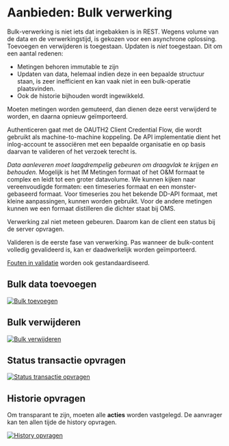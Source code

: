 # Aanbieden: Bulk verwerking

Bulk-verwerking is niet iets dat ingebakken is in REST. Wegens volume van de data en de verwerkingstijd, is gekozen voor een asynchrone oplossing.
Toevoegen en verwijderen is toegestaan.
Updaten is *niet* toegestaan. Dit om een aantal redenen:

- Metingen behoren immutable te zijn
- Updaten van data, helemaal indien deze in een bepaalde structuur staan, is zeer inefficient en kan vaak niet in een bulk-operatie plaatsvinden.
- Ook de historie bijhouden wordt ingewikkeld.

Moeten metingen worden gemuteerd, dan dienen deze eerst verwijderd te worden, en daarna opnieuw ge&iuml;mporteerd.

Authenticeren gaat met de OAUTH2 Client Credential Flow, die wordt gebruikt als machine-to-machine koppeling.
De API implementatie dient het inlog-account te associëren met een bepaalde organisatie en op basis daarvan te valideren of het verzoek terecht is.

*Data aanleveren moet laagdrempelig gebeuren om draagvlak te krijgen en behouden.*
Mogelijk is het IM Metingen formaat of het O&M formaat te complex en leidt tot een groter datavolume.
We kunnen kijken naar vereenvoudigde formaten: een timeseries formaat en een monster-gebaseerd formaat. Voor timeseries zou het bekende DD-API formaat, met kleine aanpassingen, kunnen worden gebruikt. Voor de andere metingen kunnen we een formaat distilleren die dichter staat bij OMS.

Verwerking zal niet meteen gebeuren. Daarom kan de client een status bij de server opvragen.

Valideren is de eerste fase van verwerking. Pas wanneer de bulk-content volledig gevalideerd is, kan er daadwerkelijk worden ge&iuml;mporteerd.

[Fouten in validatie](validatie.md#validatiefouten) worden ook gestandaardiseerd.

## Bulk data toevoegen

[![Bulk toevoegen](https://mermaid.ink/img/pako:eNqNksFqwzAMhl9F-LRB-wI5FLImYz002ZpksJKLZqupaWJ3jlK2lb77vHmFQUmZTuLXr8-GX0chrSIRiZ7eBjKSEo2Nw6424GuPjrXUezQM81aT4Uu9IHcgF_Tgmc5mQYzgdWh3oE1P7nczs0zgdLNlsBs4256x1Yq8CeSfV8LU0wI2giqLq_IhXy3WafI_nCO5ZTIjvPt8dbdIkjS7BotbeAfffVrakQFE09DBITZqhFrmOSzj7AVW6VOVFmVx9asBDGypZ88eYcbzefpYpskNOzQ9StbWTLW6rY2YiI5ch1r5EI_f67XgLXVUi8i3Ct2uFrU5eR8ObIsPI0XEbqCJGPYK-Ry4iDbY9l4lpdm6ZbiKn-OYCB_02tqz5_QFys2-Cw)](https://mermaid.live/edit#pako:eNqNksFqwzAMhl9F-LRB-wI5FLImYz002ZpksJKLZqupaWJ3jlK2lb77vHmFQUmZTuLXr8-GX0chrSIRiZ7eBjKSEo2Nw6424GuPjrXUezQM81aT4Uu9IHcgF_Tgmc5mQYzgdWh3oE1P7nczs0zgdLNlsBs4256x1Yq8CeSfV8LU0wI2giqLq_IhXy3WafI_nCO5ZTIjvPt8dbdIkjS7BotbeAfffVrakQFE09DBITZqhFrmOSzj7AVW6VOVFmVx9asBDGypZ88eYcbzefpYpskNOzQ9StbWTLW6rY2YiI5ch1r5EI_f67XgLXVUi8i3Ct2uFrU5eR8ObIsPI0XEbqCJGPYK-Ry4iDbY9l4lpdm6ZbiKn-OYCB_02tqz5_QFys2-Cw)

## Bulk verwijderen

[![Bulk verwijderen](https://mermaid.ink/img/pako:eNqNk91uwjAMhV_FyhWT4AV6gVRo0dBEu0HZNNQbk5iS0SYsTdkP4t2X0lXaNFGWq8g5-U5sx0fGtSDmsZJeK1KcAomZwSJV4NYejZVc7lFZGOeSlP0bX5A5kGnijWYwHDZBD9ZVvgO3e5MvggypRhZpS2BktrWgN9BqHzGXgshY4D-smlOHbNgeLCN_mdzG8-kqDP6HM8S3tvX-w5vE89E0CMKoC-bn8F7n8alpRwoQVUYHg5iJC9QkjmHmR89d0Fita5oAa1CVyK3UaiDFxbzvovip85VJyyGQCta0RSUolyq78kiYhw_LcJEsuuATXbki1uBDXVl0LhewIz9oiT1Xpu8-CAJ3CaEgC5sz6-Zq-2oTKCvOqTzo_IKdPx6H90kY9H6X0dFZnxVkCpTCffBjfT1ldksFpcxzW4Fml7JUnZwOK6sXH4ozz5qK-qzaO_N2GJi3wbx0URLSajNrJuY8OH3mhmCldas5fQGyUR4F)](https://mermaid.live/edit#pako:eNqNk91uwjAMhV_FyhWT4AV6gVRo0dBEu0HZNNQbk5iS0SYsTdkP4t2X0lXaNFGWq8g5-U5sx0fGtSDmsZJeK1KcAomZwSJV4NYejZVc7lFZGOeSlP0bX5A5kGnijWYwHDZBD9ZVvgO3e5MvggypRhZpS2BktrWgN9BqHzGXgshY4D-smlOHbNgeLCN_mdzG8-kqDP6HM8S3tvX-w5vE89E0CMKoC-bn8F7n8alpRwoQVUYHg5iJC9QkjmHmR89d0Fita5oAa1CVyK3UaiDFxbzvovip85VJyyGQCta0RSUolyq78kiYhw_LcJEsuuATXbki1uBDXVl0LhewIz9oiT1Xpu8-CAJ3CaEgC5sz6-Zq-2oTKCvOqTzo_IKdPx6H90kY9H6X0dFZnxVkCpTCffBjfT1ldksFpcxzW4Fml7JUnZwOK6sXH4ozz5qK-qzaO_N2GJi3wbx0URLSajNrJuY8OH3mhmCldas5fQGyUR4F)

## Status transactie opvragen

[![Status transactie opvragen](https://mermaid.ink/img/pako:eNqNk8FuwjAMhl_FymmT4AV6QCoraAjRarRsGurFJKaNaJMuTdE2xLsvpas0bSosp8ixv9927BPjWhDzWE1vDSlOgcTMYJkqcKdCYyWXFSoLD4UkZf_aYzJHMp298xlPJp3Rg9qibWrQ1dFgRgruSrJgDaoauZVajaW470JDbQmMzHILeg99_DMWUhAZC_yHfPfqZDo9Dzahv0keo_ViOwv-hzPEc0tqgDeP1tNFEMzCazC_gHdwt09NB1caosrIlYmZGKAmUQQrP3y9Bo3UrqWJX00arHsZRi9Xs0x6DoFUsKMclaBCquxGkrCePW1mcRJfg89145rYgo9tZ9GpDGCnftAT71ybvv9BELgghHYq9hfW7WloRaBuOKf6qIsBuWiZKjZiJZkSpXDjfWodU2ZzKillnrsKNIeUpers_LCxOv5QnHnWNDRiTeVk-lVg3h6L2llJSKvNqtuXy9qMmFuBrda9z_kLygEdnw)](https://mermaid.live/edit#pako:eNqNk8FuwjAMhl_FymmT4AV6QCoraAjRarRsGurFJKaNaJMuTdE2xLsvpas0bSosp8ixv9927BPjWhDzWE1vDSlOgcTMYJkqcKdCYyWXFSoLD4UkZf_aYzJHMp298xlPJp3Rg9qibWrQ1dFgRgruSrJgDaoauZVajaW470JDbQmMzHILeg99_DMWUhAZC_yHfPfqZDo9Dzahv0keo_ViOwv-hzPEc0tqgDeP1tNFEMzCazC_gHdwt09NB1caosrIlYmZGKAmUQQrP3y9Bo3UrqWJX00arHsZRi9Xs0x6DoFUsKMclaBCquxGkrCePW1mcRJfg89145rYgo9tZ9GpDGCnftAT71ybvv9BELgghHYq9hfW7WloRaBuOKf6qIsBuWiZKjZiJZkSpXDjfWodU2ZzKillnrsKNIeUpers_LCxOv5QnHnWNDRiTeVk-lVg3h6L2llJSKvNqtuXy9qMmFuBrda9z_kLygEdnw)

## Historie opvragen

Om transparant te zijn, moeten alle __acties__ worden vastgelegd. De aanvrager kan ten allen tijde de history opvragen.

[![History opvragen](https://mermaid.ink/img/pako:eNqNkt1KxDAQhV9lyJVC9wV6sVBtxUW2xf4ILrkZmtk2bpvUNF3UZd_daCgo0sVcDWdOviE5c2K1FsRCNtLrRKqmWGJjsOcK3BnQWFnLAZWF206Ssn_1gsyRjNe9Z7VeezGEVo5WG0m-nWpLYGTTWtB7mD1P2ElBZCzUP0b4rkN5ZghVGlXlfZZvdkn8P5yhurWkFnh3WX6zieMkvQSLOngDV31oOpACRNXQ0SA2YoFaZhlso_QZ8uSxSoqyuETPhhY7h51_adXJl3Hp_dnD1W_fNVcsYD2ZHqVwCZ6-LnJmW-qJs9CVAs2BM67OzoeT1cW7qllozUQBmwaBdk6bhXvsRqeSkG7C1q_E92YEzKW803r2nD8BATa9xg)](https://mermaid.live/edit#pako:eNqNkt1KxDAQhV9lyJVC9wV6sVBtxUW2xf4ILrkZmtk2bpvUNF3UZd_daCgo0sVcDWdOviE5c2K1FsRCNtLrRKqmWGJjsOcK3BnQWFnLAZWF206Ssn_1gsyRjNe9Z7VeezGEVo5WG0m-nWpLYGTTWtB7mD1P2ElBZCzUP0b4rkN5ZghVGlXlfZZvdkn8P5yhurWkFnh3WX6zieMkvQSLOngDV31oOpACRNXQ0SA2YoFaZhlso_QZ8uSxSoqyuETPhhY7h51_adXJl3Hp_dnD1W_fNVcsYD2ZHqVwCZ6-LnJmW-qJs9CVAs2BM67OzoeT1cW7qllozUQBmwaBdk6bhXvsRqeSkG7C1q_E92YEzKW803r2nD8BATa9xg)
